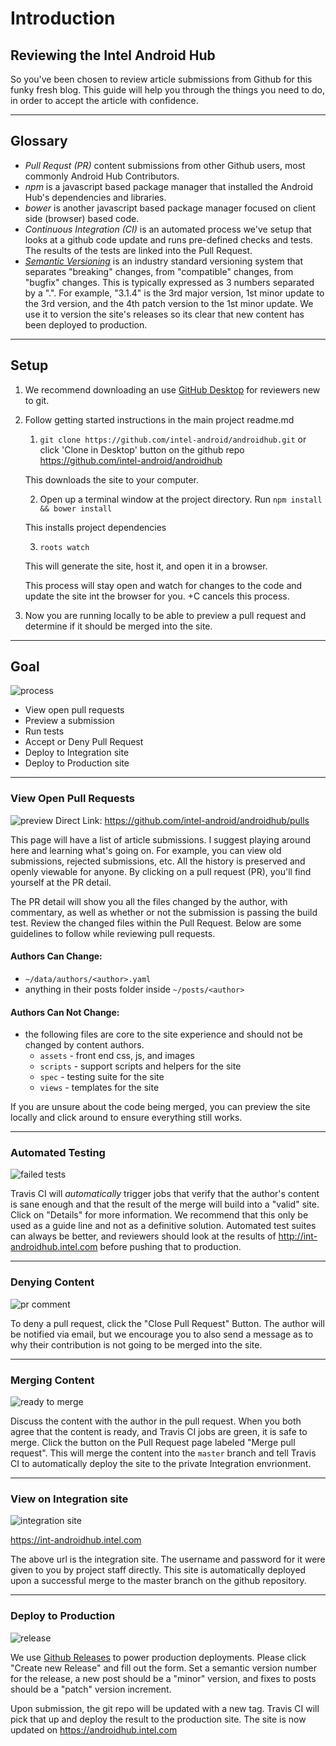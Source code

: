 # Introduction

## Reviewing the Intel Android Hub
So you've been chosen to review article submissions from Github for this funky fresh blog. This guide will help you through the things you need to do, in order to accept the article with confidence.

--------

## Glossary

- *Pull Requst (PR)* content submissions from other Github users, most commonly Android Hub Contributors.
- *npm* is a javascript based package manager that installed the Android Hub's dependencies and libraries.
- *bower* is another javascript based package manager focused on client side (browser) based code.
- *Continuous Integration (CI)* is an automated process we've setup that looks at a github code update and runs pre-defined checks and tests. The results of the tests are linked into the Pull Request.
- *[Semantic Versioning](http://semver.org/)* is an industry standard versioning system that separates "breaking" changes, from "compatible" changes, from "bugfix" changes. This is typically expressed as 3 numbers separated by a ".". For example, "3.1.4" is the 3rd major version, 1st minor update to the 3rd version, and the 4th patch version to the 1st minor update. We use it to version the site's releases so its clear that new content has been deployed to production.

--------

## Setup
1. We recommend downloading an use [GitHub Desktop](https://desktop.github.com/) for reviewers new to git.

1. Follow getting started instructions in the main project readme.md
    1. `git clone https://github.com/intel-android/androidhub.git` or click  'Clone in Desktop' button on the github repo https://github.com/intel-android/androidhub

    This downloads the site to your computer.

    2. Open up a terminal window at the project directory. Run `npm install && bower install`

    This installs project dependencies

    3. `roots watch`

    This will generate the site, host it, and open it in a browser.

    This process will stay open and watch for changes to the code and update the site int the browser for you. <ctrl>+C cancels this process.

2. Now you are running locally to be able to preview a pull request and determine if it should be merged into the site.

--------

## Goal

![process](https://drive.google.com/a/deloitte.com/uc?id=0BwL_X3dS1kN_bHFuOGl4MU5rN0U)
- View open pull requests
- Preview a submission
- Run tests
- Accept or Deny Pull Request
- Deploy to Integration site
- Deploy to Production site

--------

### View Open Pull Requests
![preview](https://drive.google.com/uc?id=0B6rG4e8CXFiGWmcwMHNhdUFOdk0)
Direct Link: https://github.com/intel-android/androidhub/pulls

This page will have a list of article submissions. I suggest playing around here and learning what's going on. For example, you can view old submissions, rejected submissions, etc. All the history is preserved and openly viewable for anyone. By clicking on a pull request (PR), you'll find yourself at the PR detail.

The PR detail will show you all the files changed by the author, with commentary, as well as whether or not the submission is passing the build test. Review the changed files within the Pull Request. Below are some guidelines to follow while reviewing pull requests.

#### Authors Can Change:

- `~/data/authors/<author>.yaml`
- anything in their posts folder inside `~/posts/<author>`

#### Authors Can Not Change:

- the following files are core to the site experience and should not be changed by content authors.
  - `assets` - front end css, js, and images
  - `scripts` - support scripts and helpers for the site
  - `spec` - testing suite for the site
  - `views` - templates for the site

If you are unsure about the code being merged, you can preview the site locally and click around to ensure everything still works.

--------

### Automated Testing

![failed tests](https://drive.google.com/uc?id=0BwL_X3dS1kN_NmpXbDFZMGdIOTg)

Travis CI will _automatically_ trigger jobs that verify that the author's content is sane enough and that the result of the merge will build into a "valid" site. Click on "Details" for more information. We recommend that this only be used as a guide line and not as a definitive solution. Automated test suites can always be better, and reviewers should look at the results of http://int-androidhub.intel.com before pushing that to production.

--------

### Denying Content

![pr comment](https://drive.google.com/uc?id=0BwL_X3dS1kN_cGJiaWRwb05Dbzg)

To deny a pull request, click the "Close Pull Request" Button. The author will be notified via email, but we encourage you to also send a message as to why their contribution is not going to be merged into the site.

--------

### Merging Content

![ready to merge](https://drive.google.com/uc?id=0BwL_X3dS1kN_eFVlVktXVXlhUG8)

Discuss the content with the author in the pull request. When you both agree that the content is ready, and Travis CI jobs are green, it is safe to merge. Click the button on the Pull Request page labeled "Merge pull request". This will merge the content into the `master` branch and tell Travis CI to automatically deploy the site to the private Integration envrionment.

--------

### View on Integration site

![integration site](https://drive.google.com/uc?id=0BwL_X3dS1kN_a2I1VU5tUHdMc2c)

https://int-androidhub.intel.com

The above url is the integration site. The username and password for it were given to you by project staff directly. This site is automatically deployed upon a successful merge to the master branch on the github repository.

--------

### Deploy to Production

![release](https://drive.google.com/uc?id=0BwL_X3dS1kN_aFRVeUNYQzMyRGs)

We use [Github Releases](https://github.com/blog/1547-release-your-software) to power production deployments. Please click "Create new Release" and fill out the form. Set a semantic version number for the release, a new post should be a "minor" version, and fixes to posts should be a "patch" version increment.

Upon submission, the git repo will be updated with a new tag. Travis CI will pick that up and deploy the result to the production site. The site is now updated on https://androidhub.intel.com
